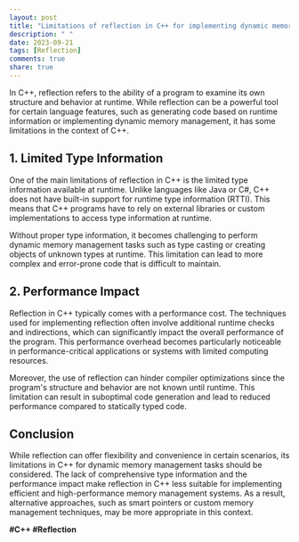 ```yaml
---
layout: post
title: "Limitations of reflection in C++ for implementing dynamic memory management."
description: " "
date: 2023-09-21
tags: [Reflection]
comments: true
share: true
---
```


In C++, reflection refers to the ability of a program to examine its own structure and behavior at runtime. While reflection can be a powerful tool for certain language features, such as generating code based on runtime information or implementing dynamic memory management, it has some limitations in the context of C++.

## 1. Limited Type Information

One of the main limitations of reflection in C++ is the limited type information available at runtime. Unlike languages like Java or C#, C++ does not have built-in support for runtime type information (RTTI). This means that C++ programs have to rely on external libraries or custom implementations to access type information at runtime.

Without proper type information, it becomes challenging to perform dynamic memory management tasks such as type casting or creating objects of unknown types at runtime. This limitation can lead to more complex and error-prone code that is difficult to maintain.

## 2. Performance Impact

Reflection in C++ typically comes with a performance cost. The techniques used for implementing reflection often involve additional runtime checks and indirections, which can significantly impact the overall performance of the program. This performance overhead becomes particularly noticeable in performance-critical applications or systems with limited computing resources.

Moreover, the use of reflection can hinder compiler optimizations since the program's structure and behavior are not known until runtime. This limitation can result in suboptimal code generation and lead to reduced performance compared to statically typed code.

## Conclusion

While reflection can offer flexibility and convenience in certain scenarios, its limitations in C++ for dynamic memory management tasks should be considered. The lack of comprehensive type information and the performance impact make reflection in C++ less suitable for implementing efficient and high-performance memory management systems. As a result, alternative approaches, such as smart pointers or custom memory management techniques, may be more appropriate in this context.

**#C++ #Reflection**